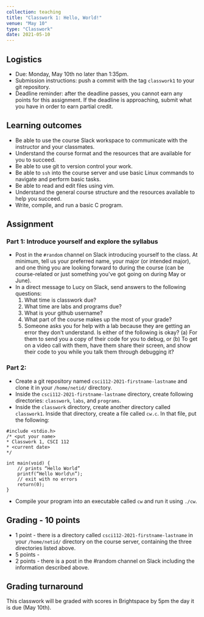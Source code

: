 ```yaml
---
collection: teaching
title: "Classwork 1: Hello, World!"
venue: "May 10"
type: "Classwork"
date: 2021-05-10
---
```


## Logistics
* Due: Monday, May 10th no later than 1:35pm.
* Submission instructions: push a commit with the tag `classwork1` to your git
	repository.
* Deadline reminder: after the deadline passes, you cannot earn any points for
	this assignment. If the deadline is approaching, submit what you have in
	order to earn partial credit.

## Learning outcomes
* Be able to use the course Slack workspace to communicate with the instructor
	and your classmates.
* Understand the course format and the resources that are available for you to
	succeed.
* Be able to use git to version control your work.
* Be able to `ssh` into the course server and use basic Linux commands to
	navigate and perform basic tasks.
* Be able to read and edit files using vim.
* Understand the general course structure and the resources available to help
	you succeed.
* Write, compile, and run a basic C program.

## Assignment

### Part 1: Introduce yourself and explore the syllabus
* Post in the `#random` channel on Slack introducing yourself to the class. At
minimum, tell us your preferred name, your major (or intended major), and one
thing you are looking forward to during the course (can be course-related or
just something you've got going on during May or June).
* In a direct message to Lucy on Slack, send answers to the following
	questions:
	1. What time is classwork due?
	2. What time are labs and programs due?
	3. What is your github username?
	4. What part of the course makes up the most of your grade?
	5. Someone asks you for help with a lab because they are getting an error they don't understand.
	Is either of the following is okay?
	   (a) For them to send you a copy of their code for you to debug, or (b)
	   To get on a video call with them, have them share their screen, and show
	   their code to you while you talk them through debugging it?

### Part 2:
* Create a git repository named `csci112-2021-firstname-lastname` and clone it
	in your `/home/netid/` directory.
* Inside the `csci112-2021-firstname-lastname` directory, create
	following directories: `classwork`, `labs`, and `programs`.
* Inside the `classwork` directory, create another directory called
	`classwork1`. Inside that directory, create a file called `cw.c`.
	In that file, put the following:

```
#include <stdio.h>
/* <put your name>
* Classwork 1, CSCI 112
* <current date>
*/

int main(void) {
	// prints “Hello World”
	printf(“Hello World\n”);
	// exit with no errors
	return(0);
}
```
* Compile your program into an executable called `cw` and run it using `./cw`.

## Grading - 10 points
* 1 point - there is a directory called `csci112-2021-firstname-lastname` in
	your `/home/netid/` directory on the course server, containing the three
	directories listed above.
* 5 points -
* 2 points - there is a post in the #random channel on Slack including the
	information described above.

## Grading turnaround
This classwork will be graded with scores in Brightspace by 5pm the day it is
due (May 10th).
